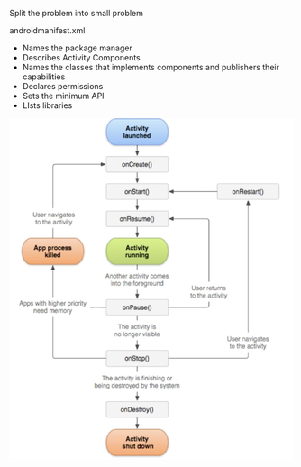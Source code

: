 Split the problem into small problem



androidmanifest.xml

* Names the package manager
* Describes Activity Components
* Names the classes that implements components and publishers their capabilities
* Declares permissions
* Sets the minimum API
* LIsts libraries



<img src="./Week1.assets/image-20201201183433615.png" alt="image-20201201183433615" style="zoom:67%;" />

